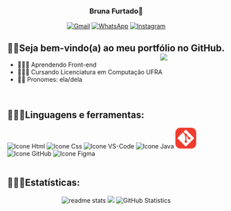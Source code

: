 <h3 align="center"> Bruna Furtado🍄 </h3>

<p align="center">
<a href="mailto::tarcilafurtado27@gmail.com" title="Gmail">
<img src="https://img.shields.io/badge/-Gmail-172F45?style=flat-square&labelColor=172F45&logo=gmail&logoColor=white&link=mailto:tarcilafurtado27@gmail.com" alt="Gmail"/></a>

<a href="https://api.whatsapp.com/send?phone=5591986075131" title="WhatsApp">
<img src="https://img.shields.io/badge/-WhatsApp-172F45?style=flat-square&labelColor=172F45&logo=whatsapp&logoColor=white&link=https://api.whatsapp.com/send?https://api.whatsapp.com/send?phone=5591986075131" alt="WhatsApp"/></a>

<a href="https://www.instagram.com/brunatarcila/" title="Instagram">
<img src="https://img.shields.io/badge/-Instagram-172F45?style=flat-square&labelColor=172F45&logo=instagram&logoColor=white&link=https://www.instagram.com/brunatarcila/" alt="Instagram"/></a>
</p>

## 👋😄Seja bem-vindo(a) ao meu portfólio no GitHub. <img src="https://media.discordapp.net/attachments/1234234102031323209/1234241014223605801/vacilona_20240428172802.png?ex=66300404&is=662eb284&hm=cc1baaff281ae8388be0aec60b4d141559749f5babae44cebc27f09adee99bc7&=&format=webp&quality=lossless&width=597&height=597" min-width="150px" max-width="150px" width="150px" align="right">

- 👩🏽‍🎨 Aprendendo Front-end
- 👩🏽‍🎓 Cursando Licenciatura em Computação UFRA
- 👩🏽 Pronomes: ela/dela

<br/>

## 👩🏽‍💻Linguagens e ferramentas:
<div display: "flex">
  <img height="48px" width="48px" alt="Icone Html" src="https://skillicons.dev/icons?i=html"/>
  <img height="48px" width="48px" alt="Icone Css" src="https://skillicons.dev/icons?i=css"/>
  <img height="48px" width="48px" alt="Icone VS-Code" src="https://skillicons.dev/icons?i=vscode"/>
  <img height="48px" width="48px" alt="Icone Java" src="https://skillicons.dev/icons?i=java"/>
  <img height="48px" width="48px" alt="Icone Git" src="https://raw.githubusercontent.com/tandpfun/skill-icons/main/icons/Git.svg"/>
  <img height="48px" width="48px" alt="Icone GitHub" src="https://skillicons.dev/icons?i=github"/>
  <img height="48px" width="48px" alt="Icone Figma" src="https://skillicons.dev/icons?i=figma"/>

</div>

<br/>

## 👩🏽‍🏫Estatísticas:
<div align="center">
  <img width=40% src="https://github-readme-stats.vercel.app/api?username=TarcilaFurtado&count_private=true&show_icons=true&theme=midnight-purple&rank_icon=github&border_radius=10&locale=pt-br" alt="readme stats" />
  <img width="36%" src="https://github-readme-stats.vercel.app/api/top-langs/?username=TarcilaFurtado&layout=compact&langs_count=7&theme=midnight-purple&locale=pt-br"/>
  <img width="40%" alt="GitHub Statistics" src="http://github-readme-streak-stats.herokuapp.com/?user=TarcilaFurtado&amp;theme=midnight-purple&locale=pt-br"/>
</div>
